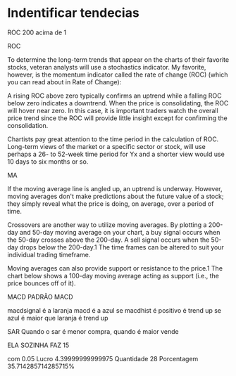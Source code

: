 # Indentificar tendecias


ROC 200 acima de 1

ROC

To determine the long-term trends that appear on the charts of their favorite stocks, veteran analysts will use a stochastics indicator. My favorite, however, is the momentum indicator called the rate of change (ROC) (which you can read about in Rate of Change):

A rising ROC above zero typically confirms an uptrend while a falling ROC below zero indicates a downtrend.
When the price is consolidating, the ROC will hover near zero. In this case, it is important traders watch the overall price trend since the ROC will provide little insight except for confirming the consolidation.

Chartists pay great attention to the time period in the calculation of ROC. Long-term views of the market or a specific sector or stock, will use perhaps a 26- to 52-week time period for Yx and a shorter view would use 10 days to six months or so.



MA

If the moving average line is angled up, an uptrend is underway. However, moving averages don't make predictions about the future value of a stock; they simply reveal what the price is doing, on average, over a period of time.


Crossovers are another way to utilize moving averages. By plotting a 200-day and 50-day moving average on your chart, a buy signal occurs when the 50-day crosses above the 200-day. A sell signal occurs when the 50-day drops below the 200-day.1﻿ The time frames can be altered to suit your individual trading timeframe.

Moving averages can also provide support or resistance to the price.1﻿ The chart below shows a 100-day moving average acting as support (i.e., the price bounces off of it).



MACD PADRÃO
MACD

macdsignal é a laranja
macd é a azul
se macdhist é positivo é trend up
se azul é maior que laranja é trend up


SAR
Quando o sar é menor compra, quando é maior vende


ELA SOZINHA FAZ 15

com 0.05
Lucro 4.39999999999975
Quantidade 28
Porcentagem 35.714285714285715%